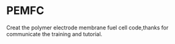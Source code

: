 # PEMFC
Creat the polymer electrode membrane fuel cell code,thanks for communicate the training and tutorial.
